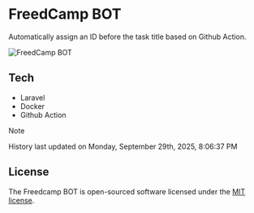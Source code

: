 # FreedCamp BOT

Automatically assign an ID before the task title based on Github Action.

![FreedCamp BOT](https://repository-images.githubusercontent.com/737932867/7d34798b-2680-471c-b089-a78a718d3d6a)

## Tech

- Laravel
- Docker
- Github Action

> [!NOTE]  
> History last updated on Monday, September 29th, 2025, 8:06:37 PM

## License

The Freedcamp BOT is open-sourced software licensed under the [MIT license](https://opensource.org/licenses/MIT).
